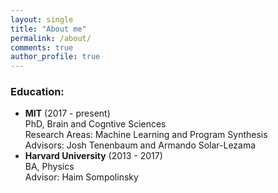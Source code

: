 ```yaml
---
layout: single
title: "About me"
permalink: /about/
comments: true
author_profile: true
---
```


### Education:
- **MIT** (2017 - present)   
  PhD, Brain and Cogntive Sciences  
   Research Areas: Machine Learning and Program Synthesis  
   Advisors: Josh Tenenbaum and Armando Solar-Lezama
- **Harvard University** (2013 - 2017)   
    BA, Physics  
    Advisor: Haim Sompolinsky
